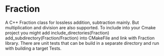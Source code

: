 ﻿# Fraction
A C++ Fraction class for lossless addition, subtraction mainly. But multiplication and division are also supported.
To include into your Cmake project you might add 
include_directories(Fraction)
add_subdirectory(Fraction/Fraction)
into CMakeFile
and link with Fraction library.
There are unit tests that can be build in a separate directory and run with building a target Tests.

